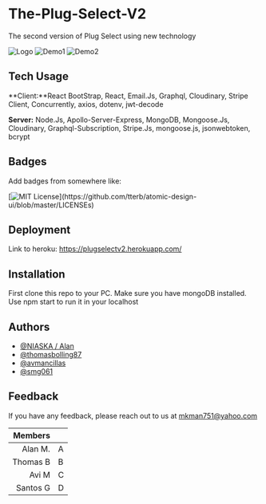 # The-Plug-Select-V2
The second version of Plug Select using new technology

![Logo](https://res.cloudinary.com/ddtqwizaf/image/upload/v1623718856/logo_dphoku.png)
![Demo1](https://res.cloudinary.com/ddtqwizaf/image/upload/v1629836980/plugv2-2_b62f0r.png)
![Demo2](https://res.cloudinary.com/ddtqwizaf/image/upload/v1629836974/plugv2-1_umb0qt.png)


## Tech Usage

**Client:**React BootStrap, React, Email.Js, Graphql, Cloudinary, Stripe Client, Concurrently, axios, dotenv, jwt-decode

**Server:** Node.Js, Apollo-Server-Express, MongoDB, Mongoose.Js, Cloudinary, Graphql-Subscription, Stripe.Js, mongoose.js, jsonwebtoken, bcrypt

  
## Badges

Add badges from somewhere like: 

[![MIT License](https://img.shields.io/apm/l/atomic-design-ui.svg?)](https://github.com/tterb/atomic-design-ui/blob/master/LICENSEs)

  
## Deployment

Link to heroku: https://plugselectv2.herokuapp.com/


## Installation
First clone this repo to your PC. Make sure you have mongoDB installed. Use npm start to run it in your localhost

## Authors

- [@NIASKA / Alan](https://github.com/NIASKAA)
- [@thomasbolling87](https://github.com/thomasbolling87)
- [@avmancillas](https://github.com/avmancillas)
- [@smg061](https://github.com/smg061)

  
## Feedback

If you have any feedback, please reach out to us at mkman751@yahoo.com

| Members      |   |
|------------:|---|
| Alan M.     | A |
| Thomas B    | B |
| Avi M       | C |
| Santos G    | D |
